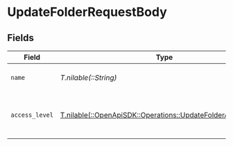 # UpdateFolderRequestBody


## Fields

| Field                                                                                                              | Type                                                                                                               | Required                                                                                                           | Description                                                                                                        |
| ------------------------------------------------------------------------------------------------------------------ | ------------------------------------------------------------------------------------------------------------------ | ------------------------------------------------------------------------------------------------------------------ | ------------------------------------------------------------------------------------------------------------------ |
| `name`                                                                                                             | *T.nilable(::String)*                                                                                              | :heavy_minus_sign:                                                                                                 | The name of the folder.                                                                                            |
| `access_level`                                                                                                     | [T.nilable(::OpenApiSDK::Operations::UpdateFolderAccessLevel)](../../models/operations/updatefolderaccesslevel.md) | :heavy_minus_sign:                                                                                                 | The access level of the folder within the workspace.                                                               |